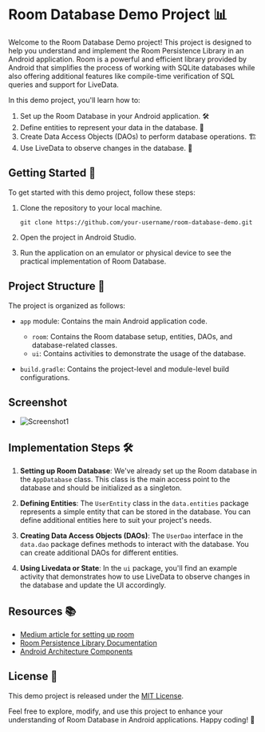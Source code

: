 # Room Database Demo Project 📊

Welcome to the Room Database Demo project! This project is designed to help you understand and implement the Room Persistence Library in an Android application. Room is a powerful and efficient library provided by Android that simplifies the process of working with SQLite databases while also offering additional features like compile-time verification of SQL queries and support for LiveData.

In this demo project, you'll learn how to:

1. Set up the Room Database in your Android application. 🛠️
2. Define entities to represent your data in the database. 📑
3. Create Data Access Objects (DAOs) to perform database operations. 🏗️
4. Use LiveData to observe changes in the database. 📡

## Getting Started 🚀

To get started with this demo project, follow these steps:

1. Clone the repository to your local machine.
   ```
   git clone https://github.com/your-username/room-database-demo.git
   ```

2. Open the project in Android Studio.

3. Run the application on an emulator or physical device to see the practical implementation of Room Database.

## Project Structure 📂

The project is organized as follows:

- `app` module: Contains the main Android application code.
  - `room`: Contains the Room database setup, entities, DAOs, and database-related classes.
  - `ui`: Contains activities to demonstrate the usage of the database.
  
- `build.gradle`: Contains the project-level and module-level build configurations.

## Screenshot

- ![Screenshot1](screenshot/screenshot1.png)

## Implementation Steps 🛠️

1. **Setting up Room Database**: We've already set up the Room database in the `AppDatabase` class. This class is the main access point to the database and should be initialized as a singleton.

2. **Defining Entities**: The `UserEntity` class in the `data.entities` package represents a simple entity that can be stored in the database. You can define additional entities here to suit your project's needs.

3. **Creating Data Access Objects (DAOs)**: The `UserDao` interface in the `data.dao` package defines methods to interact with the database. You can create additional DAOs for different entities.

4. **Using Livedata or State**: In the `ui` package, you'll find an example activity that demonstrates how to use LiveData to observe changes in the database and update the UI accordingly.

## Resources 📚
- [Medium article for setting up room](https://amitraikwar.medium.com/getting-started-with-room-database-in-android-fa1ca23ce21e)
- [Room Persistence Library Documentation](https://developer.android.com/topic/libraries/architecture/room)
- [Android Architecture Components](https://developer.android.com/topic/libraries/architecture)

## License 📄

This demo project is released under the [MIT License](LICENSE).

Feel free to explore, modify, and use this project to enhance your understanding of Room Database in Android applications. Happy coding! 🚀
